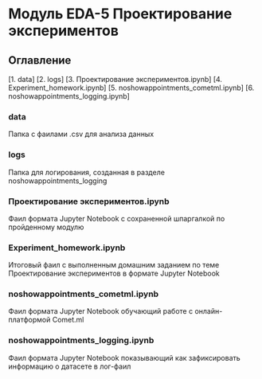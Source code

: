 # Модуль EDA-5 Проектирование экспериментов

## Оглавление
[1. data]
[2. logs]
[3. Проектирование экспериментов.ipynb]
[4. Experiment_homework.ipynb]
[5. noshowappointments_cometml.ipynb]
[6. noshowappointments_logging.ipynb]

### data
Папка с фаилами .csv для анализа данных

### logs
Папка для логирования, созданная в разделе noshowappointments_logging

### Проектирование экспериментов.ipynb
Фаил формата Jupyter Notebook с сохраненной шпаргалкой по пройденному модулю

### Experiment_homework.ipynb
Итоговый фаил с выполненным домашним заданием по теме Проектирование экспериментов в формате Jupyter Notebook

### noshowappointments_cometml.ipynb
Фаил формата Jupyter Notebook  обучающий работе с онлайн-платформой Comet.ml

### noshowappointments_logging.ipynb
Фаил формата Jupyter Notebook показывающий как зафиксировать информацию о датасете в лог-фаил